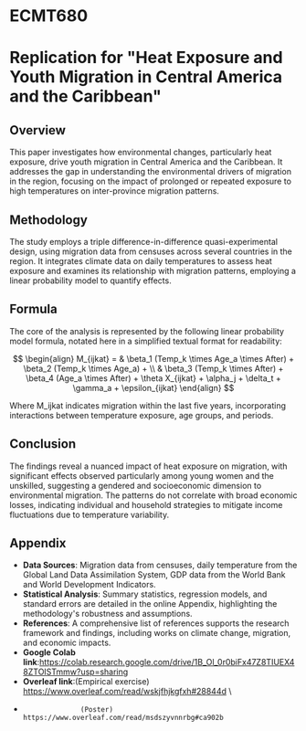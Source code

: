 # ECMT680
# Replication for "Heat Exposure and Youth Migration in Central America and the Caribbean"

## Overview
This paper investigates how environmental changes, particularly heat exposure, drive youth migration in Central America and the Caribbean. It addresses the gap in understanding the environmental drivers of migration in the region, focusing on the impact of prolonged or repeated exposure to high temperatures on inter-province migration patterns.

## Methodology
The study employs a triple difference-in-difference quasi-experimental design, using migration data from censuses across several countries in the region. It integrates climate data on daily temperatures to assess heat exposure and examines its relationship with migration patterns, employing a linear probability model to quantify effects.

## Formula
The core of the analysis is represented by the following linear probability model formula, notated here in a simplified textual format for readability:

$$
\begin{align}
M_{ijkat} = & \beta_1 (Temp_k \times Age_a \times After) + \beta_2 (Temp_k \times Age_a) + \\
& \beta_3 (Temp_k \times After) + \beta_4 (Age_a \times After) + \theta X_{ijkat} + \alpha_j + \delta_t + \gamma_a + \epsilon_{ijkat}
\end{align}
$$



Where M_ijkat indicates migration within the last five years, incorporating interactions between temperature exposure, age groups, and periods.

## Conclusion
The findings reveal a nuanced impact of heat exposure on migration, with significant effects observed particularly among young women and the unskilled, suggesting a gendered and socioeconomic dimension to environmental migration. The patterns do not correlate with broad economic losses, indicating individual and household strategies to mitigate income fluctuations due to temperature variability.

## Appendix
- **Data Sources**: Migration data from censuses, daily temperature from the Global Land Data Assimilation System, GDP data from the World Bank and World Development Indicators. 
- **Statistical Analysis**: Summary statistics, regression models, and standard errors are detailed in the online Appendix, highlighting the methodology's robustness and assumptions.
- **References**: A comprehensive list of references supports the research framework and findings, including works on climate change, migration, and economic impacts.
- **Google Colab link**:https://colab.research.google.com/drive/1B_Ol_0r0biFx47Z8TIUEX48ZTOISTmmw?usp=sharing
- **Overleaf link**:(Empirical exercise) https://www.overleaf.com/read/wskjfhjkgfxh#28844d \\
-                   (Poster) https://www.overleaf.com/read/msdszyvnnrbg#ca902b
